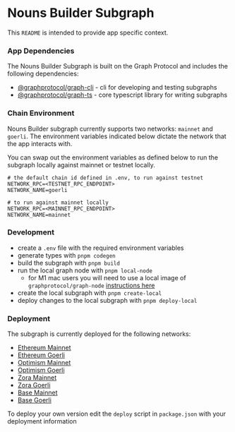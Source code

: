 # Nouns Builder Subgraph

This `README` is intended to provide app specific context.

### App Dependencies

The Nouns Builder Subgraph is built on the Graph Protocol and includes the following dependencies:

- [@graphprotocol/graph-cli](https://www.npmjs.com/package/@graphprotocol/graph-cli) - cli for developing and testing subgraphs
- [@graphprotocol/graph-ts](https://www.npmjs.com/package/@graphprotocol/graph-ts) - core typescript library for writing subgraphs

### Chain Environment

Nouns Builder subgraph currently supports two networks: `mainnet` and `goerli`. The environment variables indicated below dictate the network that the app interacts with.

You can swap out the environment variables as defined below to run the subgraph locally against mainnet or testnet locally.

```
# the default chain id defined in .env, to run against testnet
NETWORK_RPC=<TESTNET_RPC_ENDPOINT>
NETWORK_NAME=goerli

# to run against mainnet locally
NETWORK_RPC=<MAINNET_RPC_ENDPOINT>
NETWORK_NAME=mainnet
```

### Development

- create a `.env` file with the required environment variables
- generate types with `pnpm codegen`
- build the subgraph with `pnpm build`
- run the local graph node with `pnpm local-node`
  - for M1 mac users you will need to use a local image of `graphprotocol/graph-node` [instructions here](https://github.com/graphprotocol/graph-node/tree/master/docker)
- create the local subgraph with `pnpm create-local`
- deploy changes to the local subgraph with `pnpm deploy-local`

### Deployment

The subgraph is currently deployed for the following networks:

- [Ethereum Mainnet](https://api.thegraph.com/subgraphs/name/neokry/nouns-builder-mainnet)
- [Ethereum Goerli](https://api.thegraph.com/subgraphs/name/neokry/nouns-builder-goerli)
- [Optimism Mainnet](https://api.thegraph.com/subgraphs/name/neokry/noun-builder-optimism-mainnet)
- [Optimism Goerli](https://api.thegraph.com/subgraphs/name/neokry/nouns-builder-optimism-goerli)
- [Zora Mainnet](https://api.goldsky.com/api/public/project_clkk1ucdyf6ak38svcatie9tf/subgraphs/nouns-builder-zora-mainnet/stable/gn)
- [Zora Goerli](https://api.goldsky.com/api/public/project_clkk1ucdyf6ak38svcatie9tf/subgraphs/nouns-builder-zora-testnet/stable/gn)
- [Base Mainnet](https://api.goldsky.com/api/public/project_clkk1ucdyf6ak38svcatie9tf/subgraphs/nouns-builder-base-mainnet/stable/g)
- [Base Goerli](https://api.studio.thegraph.com/query/49279/nouns-builder-base-goerli/version/latest)

To deploy your own version edit the `deploy` script in `package.json` with your deployment information
